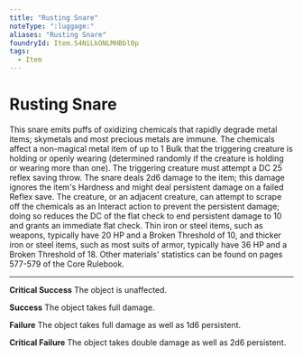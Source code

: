 ```yaml
---
title: "Rusting Snare"
noteType: ":luggage:"
aliases: "Rusting Snare"
foundryId: Item.S4NiLkONLMHBbl0p
tags:
  - Item
---
```


# Rusting Snare

This snare emits puffs of oxidizing chemicals that rapidly degrade metal items; skymetals and most precious metals are immune. The chemicals affect a non-magical metal item of up to 1 Bulk that the triggering creature is holding or openly wearing (determined randomly if the creature is holding or wearing more than one). The triggering creature must attempt a DC 25 reflex saving throw. The snare deals 2d6 damage to the item; this damage ignores the item's Hardness and might deal persistent damage on a failed Reflex save. The creature, or an adjacent creature, can attempt to scrape off the chemicals as an Interact action to prevent the persistent damage; doing so reduces the DC of the flat check to end persistent damage to 10 and grants an immediate flat check. Thin iron or steel items, such as weapons, typically have 20 HP and a Broken Threshold of 10, and thicker iron or steel items, such as most suits of armor, typically have 36 HP and a Broken Threshold of 18. Other materials' statistics can be found on pages 577-579 of the Core Rulebook.

* * *

**Critical Success** The object is unaffected.

**Success** The object takes full damage.

**Failure** The object takes full damage as well as 1d6 persistent.

**Critical Failure** The object takes double damage as well as 2d6 persistent.
